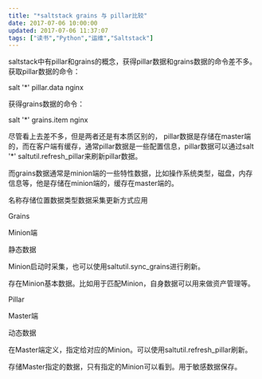 ```yaml
---
title: "*saltstack grains 与 pillar比较"
date: 2017-07-06 10:00:00
updated: 2017-07-06 11:37:07
tags: ["读书","Python","运维","Saltstack"]
---
```

saltstack中有pillar和grains的概念，获得pillar数据和grains数据的命令差不多。获取pillar数据的命令：

salt '*' pillar.data nginx  

  

获得grains数据的命令：

salt '*' grains.item nginx  

  

尽管看上去差不多，但是两者还是有本质区别的，
pillar数据是存储在master端的，而在客户端有缓存，通常pillar数据是一些配置信息，pillar数据可以通过salt '*'
saltutil.refresh_pillar来刷新pillar数据。

  

而grains数据通常是minion端的一些特性数据，比如操作系统类型，磁盘，内存信息等，他是存储在minion端的，缓存在master端的。

  

名称存储位置数据类型数据采集更新方式应用

Grains

Minion端

静态数据

Minion启动时采集，也可以使用saltutil.sync_grains进行刷新。

存在Minion基本数据。比如用于匹配Minion，自身数据可以用来做资产管理等。

Pillar

Master端

动态数据

在Master端定义，指定给对应的Minion。可以使用saltutil.refresh_pillar刷新。

存储Master指定的数据，只有指定的Minion可以看到。用于敏感数据保存。

  

